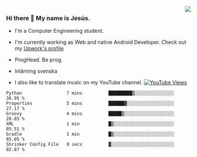 <img align='right' src="https://github-readme-stats.vercel.app/api/top-langs/?username=JesusJimenezG&layout=compact&theme=dracula">

### Hi there 👋 My name is Jesús.
- I'm a Computer Engineering student.
- I'm currently working as Web and native Android Developer. Check out my [Upwork's profile](https://www.upwork.com/freelancers/~0136891f6e1d316648)

- ProgHead. Be prog.
- Inlärning svenska
- I also like to translate music on my YouTube channel. [![YouTube Views](https://img.shields.io/youtube/channel/views/UCWnlcC4_sV9Imcy9ysQpxHA?style=social)](https://www.youtube.com/channel/UCWnlcC4_sV9Imcy9ysQpxHA)

<!--START_SECTION:waka-->

```text
Python                 7 mins          █████████▒░░░░░░░░░░░░░░░   36.95 %
Properties             5 mins          ██████▓░░░░░░░░░░░░░░░░░░   27.17 %
Groovy                 4 mins          █████▒░░░░░░░░░░░░░░░░░░░   20.85 %
XML                    1 min           █▒░░░░░░░░░░░░░░░░░░░░░░░   05.51 %
Gradle                 1 min           █▒░░░░░░░░░░░░░░░░░░░░░░░   05.05 %
Shrinker Config File   0 secs          ▓░░░░░░░░░░░░░░░░░░░░░░░░   02.87 %
```

<!--END_SECTION:waka-->

<!--
**JesusJimenezG/JesusJimenezG** is a ✨ _special_ ✨ repository because its `README.md` (this file) appears on your GitHub profile.

Here are some ideas to get you started:

- 🔭 I’m currently working on ...
- 🌱 I’m currently learning ...
- 👯 I’m looking to collaborate on ...
- 🤔 I’m looking for help with ...
- 💬 Ask me about ...
- 📫 How to reach me: ...
- 😄 Pronouns: ...
- ⚡ Fun fact: ...
-->
